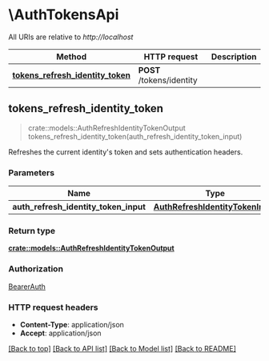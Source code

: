 # \AuthTokensApi

All URIs are relative to *http://localhost*

Method | HTTP request | Description
------------- | ------------- | -------------
[**tokens_refresh_identity_token**](AuthTokensApi.md#tokens_refresh_identity_token) | **POST** /tokens/identity | 



## tokens_refresh_identity_token

> crate::models::AuthRefreshIdentityTokenOutput tokens_refresh_identity_token(auth_refresh_identity_token_input)


Refreshes the current identity's token and sets authentication headers.

### Parameters


Name | Type | Description  | Required | Notes
------------- | ------------- | ------------- | ------------- | -------------
**auth_refresh_identity_token_input** | [**AuthRefreshIdentityTokenInput**](AuthRefreshIdentityTokenInput.md) |  | [required] |

### Return type

[**crate::models::AuthRefreshIdentityTokenOutput**](AuthRefreshIdentityTokenOutput.md)

### Authorization

[BearerAuth](../README.md#BearerAuth)

### HTTP request headers

- **Content-Type**: application/json
- **Accept**: application/json

[[Back to top]](#) [[Back to API list]](../README.md#documentation-for-api-endpoints) [[Back to Model list]](../README.md#documentation-for-models) [[Back to README]](../README.md)

